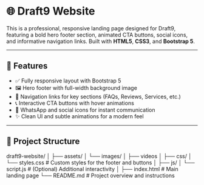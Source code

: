 # 🌐 Draft9 Website

This is a professional, responsive landing page designed for Draft9, featuring a bold hero footer section, animated CTA buttons, social icons, and informative navigation links. Built with **HTML5**, **CSS3**, and **Bootstrap 5**.

---

## 📌 Features

- ✅ Fully responsive layout with Bootstrap 5
- 🖼️ Hero footer with full-width background image
- 🧭 Navigation links for key sections (FAQs, Reviews, Services, etc.)
- 📞 Interactive CTA buttons with hover animations
- 📱 WhatsApp and social icons for instant communication
- ✨ Clean UI and subtle animations for a modern feel

---

## 📁 Project Structure

draft9-website/
│
├── assets/
│ └── images/
│ ├── videos
│
├── css/
│ └── styles.css # Custom styles for the footer and buttons
│
├── js/
│ └── script.js # (Optional) Additional interactivity
│
├── index.html # Main landing page
└── README.md # Project overview and instructions
